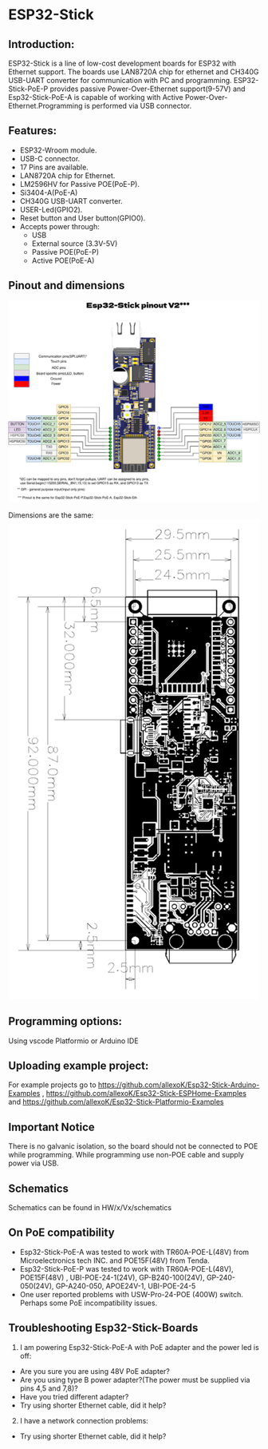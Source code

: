 # ESP32-Stick
## Introduction:
ESP32-Stick is a line of low-cost development boards for ESP32 with Ethernet support. The boards use LAN8720A chip for ethernet and CH340G USB-UART converter for communication with PC and programming. ESP32-Stick-PoE-P provides passive Power-Over-Ethernet support(9-57V) and Esp32-Stick-PoE-A is capable of working with Active Power-Over-Ethernet.Programming is performed via USB connector.

## Features:

- ESP32-Wroom module.
- USB-C connector.
- 17 Pins are available.
- LAN8720A chip for Ethernet.
- LM2596HV for Passive POE(PoE-P).
- Si3404-A(PoE-A)
- CH340G USB-UART converter.
- USER-Led(GPIO2).
- Reset button and User button(GPIO0).
- Accepts power through:
  - USB
  - External source (3.3V-5V)
  - Passive POE(PoE-P)
  - Active POE(PoE-A)


## Pinout and dimensions
![Esp32-Stick-Eth pinout](/pictures/Esp32-Stick-PoE-P/pinout_ver2.png)

Dimensions are the same:
![Dimensions](/HW/Esp32-Stick-PoE-P/V1/PCB_ESP32-POE-P_ver.1_2022-12-31_dimensions.png)

## Programming options:
Using vscode Platformio or Arduino IDE

## Uploading example project:
For example projects go to https://github.com/allexoK/Esp32-Stick-Arduino-Examples , https://github.com/allexoK/Esp32-Stick-ESPHome-Examples and https://github.com/allexoK/Esp32-Stick-Platformio-Examples

## Important Notice
There is no galvanic isolation, so the board should not be connected to POE while programming. While programming use non-POE cable and supply power via USB.

## Schematics
Schematics can be found in HW/x/Vx/schematics

## On PoE compatibility
- Esp32-Stick-PoE-A was tested to work with TR60A-POE-L(48V) from Microelectronics tech INC. and POE15F(48V) from Tenda.
- Esp32-Stick-PoE-P was tested to work with TR60A-POE-L(48V), POE15F(48V) , UBI-POE-24-1(24V), GP-B240-100(24V),  GP-240-050(24V), GP-A240-050,  APOE24V-1, UBI-POE-24-5
- One user reported problems with USW-Pro-24-POE (400W) switch. Perhaps some PoE incompatibility issues.

## Troubleshooting Esp32-Stick-Boards
1. I am powering Esp32-Stick-PoE-A with PoE adapter and the power led is off:
- Are you sure you are using 48V PoE adapter?
- Are you using type B power adapter?(The power must be supplied via pins 4,5 and 7,8)?
- Have you tried different adapter?
- Try using shorter Ethernet cable, did it help?

2. I have a network connection problems:
- Try using shorter Ethernet cable, did it help?

